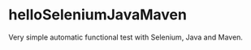 helloSeleniumJavaMaven
======================

Very simple automatic functional test with Selenium, Java and Maven.

